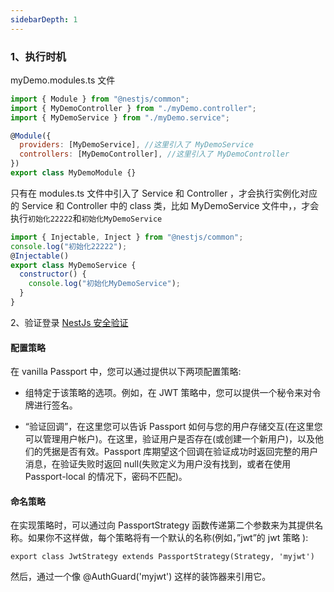 ```yaml
---
sidebarDepth: 1
---
```


### 1、执行时机

myDemo.modules.ts 文件

```js
import { Module } from "@nestjs/common";
import { MyDemoController } from "./myDemo.controller";
import { MyDemoService } from "./myDemo.service";

@Module({
  providers: [MyDemoService], //这里引入了 MyDemoService
  controllers: [MyDemoController], //这里引入了 MyDemoController
})
export class MyDemoModule {}
```

只有在 modules.ts 文件中引入了 Service 和 Controller ，才会执行实例化对应的 Service 和 Controller 中的 class 类，比如 MyDemoService 文件中，，才会执行`初始化22222`和`初始化MyDemoService`

```js
import { Injectable, Inject } from "@nestjs/common";
console.log("初始化22222");
@Injectable()
export class MyDemoService {
  constructor() {
    console.log("初始化MyDemoService");
  }
}
```

2、验证登录
[NestJs 安全验证](https://docs.nestjs.cn/7/security?id=%e8%ae%a4%e8%af%81%ef%bc%88authentication%ef%bc%89)

#### 配置策略

在 vanilla Passport 中，您可以通过提供以下两项配置策略:

- 组特定于该策略的选项。例如，在 JWT 策略中，您可以提供一个秘令来对令牌进行签名。

- “验证回调”，在这里您可以告诉 Passport 如何与您的用户存储交互(在这里您可以管理用户帐户)。在这里，验证用户是否存在(或创建一个新用户)，以及他们的凭据是否有效。Passport 库期望这个回调在验证成功时返回完整的用户消息，在验证失败时返回 null(失败定义为用户没有找到，或者在使用 Passport-local 的情况下，密码不匹配)。

#### 命名策略

在实现策略时，可以通过向 PassportStrategy 函数传递第二个参数来为其提供名称。如果你不这样做，每个策略将有一个默认的名称(例如，”jwt”的 jwt 策略 ):

`export class JwtStrategy extends PassportStrategy(Strategy, 'myjwt')`

然后，通过一个像 @AuthGuard('myjwt') 这样的装饰器来引用它。
